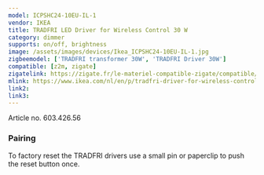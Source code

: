 ```yaml
---
model: ICPSHC24-10EU-IL-1
vendor: IKEA
title: TRADFRI LED Driver for Wireless Control 30 W
category: dimmer
supports: on/off, brightness
image: /assets/images/devices/Ikea_ICPSHC24-10EU-IL-1.jpg
zigbeemodel: ['TRADFRI transformer 30W', 'TRADFRI Driver 30W']
compatible: [z2m, zigate]
zigatelink: https://zigate.fr/le-materiel-compatible-zigate/compatible/ikeatradfritransformateurlectriqueconnect
mlink: https://www.ikea.com/nl/en/p/tradfri-driver-for-wireless-control-grey-60342656/
link2: 
link3: 
---
```

Article no. 603.426.56

### Pairing
To factory reset the TRADFRI drivers use a small pin or paperclip to push the reset button once.

